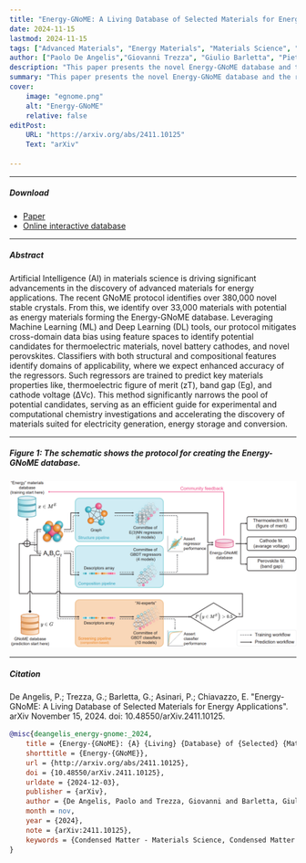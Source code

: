 ```yaml
---
title: "Energy-GNoME: A Living Database of Selected Materials for Energy Applications" 
date: 2024-11-15
lastmod: 2024-11-15
tags: ["Advanced Materials", "Energy Materials", "Materials Science", "Artificial Intelligence", "Machine Learning", "Deep Learning", "Computational Chemistry", "Dataset", "Thermoelectric", "Battery", "Perovskite"]
author: ["Paolo De Angelis","Giovanni Trezza", "Giulio Barletta", "Pietro Asinari", "Eliodoro Chiavazzo"]
description: "This paper presents the novel Energy-GNoME database and the related protocol. Preprint published on arXiv, 2024." 
summary: "This paper presents the novel Energy-GNoME database and the related protocol." 
cover:
    image: "egnome.png"
    alt: "Energy-GNoME"
    relative: false
editPost:
    URL: "https://arxiv.org/abs/2411.10125"
    Text: "arXiv"

---
```


---

##### Download

+ [Paper](energy-gnome.pdf)
+ [Online interactive database](https://paolodeangelis.github.io/Energy-GNoME/)

---

##### Abstract

Artificial Intelligence (AI) in materials science is driving significant advancements in the discovery of advanced materials for energy applications. The recent GNoME protocol identifies over 380,000 novel stable crystals. From this, we identify over 33,000 materials with potential as energy materials forming the Energy-GNoME database. Leveraging Machine Learning (ML) and Deep Learning (DL) tools, our protocol mitigates cross-domain data bias using feature spaces to identify potential candidates for thermoelectric materials, novel battery cathodes, and novel perovskites. Classifiers with both structural and compositional features identify domains of applicability, where we expect enhanced accuracy of the regressors. Such regressors are trained to predict key materials properties like, thermoelectric figure of merit (zT), band gap (Eg), and cathode voltage (ΔVc). This method significantly narrows the pool of potential candidates, serving as an efficient guide for experimental and computational chemistry investigations and accelerating the discovery of materials suited for electricity generation, energy storage and conversion.

---

##### Figure 1: The schematic shows the protocol for creating the Energy-GNoME database.

![](egnome.png)

---

##### Citation

De Angelis, P.; Trezza, G.; Barletta, G.; Asinari, P.; Chiavazzo, E. "Energy-GNoME: A Living Database of Selected Materials for Energy Applications". arXiv November 15, 2024. doi: 10.48550/arXiv.2411.10125.

```BibTeX
@misc{deangelis_energy-gnome:_2024,
    title = {Energy-{GNoME}: {A} {Living} {Database} of {Selected} {Materials} for {Energy} {Applications}},
    shorttitle = {Energy-{GNoME}},
    url = {http://arxiv.org/abs/2411.10125},
    doi = {10.48550/arXiv.2411.10125},
    urldate = {2024-12-03},
    publisher = {arXiv},
    author = {De Angelis, Paolo and Trezza, Giovanni and Barletta, Giulio and Asinari, Pietro and Chiavazzo, Eliodoro},
    month = nov,
    year = {2024},
    note = {arXiv:2411.10125},
    keywords = {Condensed Matter - Materials Science, Condensed Matter - Other Condensed Matter, Computer Science - Machine Learning},
}
```